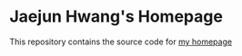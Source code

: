 # Jaejun Hwang's Homepage

This repository contains the source code for [my homepage](https://jaejunhwang.github.io)
